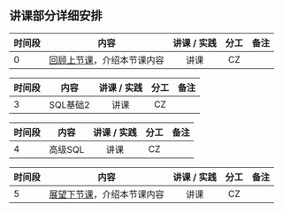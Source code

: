## 讲课部分详细安排

|  时间段   |  内容    |   讲课 / 实践   |  分工  |    备注   |
| :---     |   :----:    |   :----:    |    :----:    |       ---: |
|    0     | [回顾上节课](8-FBD.md)，介绍本节课内容     |  讲课    |     CZ     |         |

| 时间段 |   内容   | 讲课 / 实践 | 分工 | 备注 |
| :----- | :------: | :---------: | :--: | ---: |
| 3      | SQL基础2 |    讲课     |  CZ  |      |


| 时间段 |  内容   | 讲课 / 实践 | 分工 | 备注 |
| :----- | :-----: | :---------: | :--: | ---: |
| 4      | 高级SQL |    讲课     |  CZ  |      |

| 时间段 |                  内容                  | 讲课 / 实践 | 分工 | 备注 |
| :----- | :------------------------------------: | :---------: | :--: | ---: |
| 5      | [展望下节课](10-FBD.md)，介绍本节课内容 |    讲课     |  CZ  |      |
